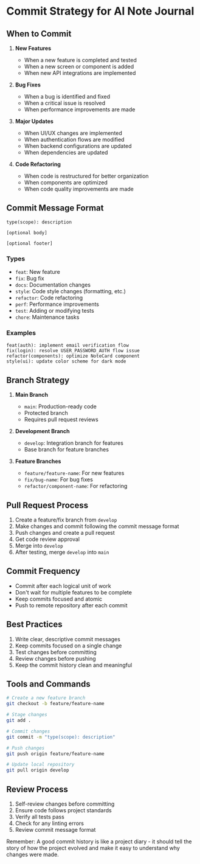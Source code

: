 # Commit Strategy for AI Note Journal

## When to Commit
1. **New Features**
   - When a new feature is completed and tested
   - When a new screen or component is added
   - When new API integrations are implemented

2. **Bug Fixes**
   - When a bug is identified and fixed
   - When a critical issue is resolved
   - When performance improvements are made

3. **Major Updates**
   - When UI/UX changes are implemented
   - When authentication flows are modified
   - When backend configurations are updated
   - When dependencies are updated

4. **Code Refactoring**
   - When code is restructured for better organization
   - When components are optimized
   - When code quality improvements are made

## Commit Message Format
```
type(scope): description

[optional body]

[optional footer]
```

### Types
- `feat`: New feature
- `fix`: Bug fix
- `docs`: Documentation changes
- `style`: Code style changes (formatting, etc.)
- `refactor`: Code refactoring
- `perf`: Performance improvements
- `test`: Adding or modifying tests
- `chore`: Maintenance tasks

### Examples
```
feat(auth): implement email verification flow
fix(login): resolve USER_PASSWORD_AUTH flow issue
refactor(components): optimize NoteCard component
style(ui): update color scheme for dark mode
```

## Branch Strategy
1. **Main Branch**
   - `main`: Production-ready code
   - Protected branch
   - Requires pull request reviews

2. **Development Branch**
   - `develop`: Integration branch for features
   - Base branch for feature branches

3. **Feature Branches**
   - `feature/feature-name`: For new features
   - `fix/bug-name`: For bug fixes
   - `refactor/component-name`: For refactoring

## Pull Request Process
1. Create a feature/fix branch from `develop`
2. Make changes and commit following the commit message format
3. Push changes and create a pull request
4. Get code review approval
5. Merge into `develop`
6. After testing, merge `develop` into `main`

## Commit Frequency
- Commit after each logical unit of work
- Don't wait for multiple features to be complete
- Keep commits focused and atomic
- Push to remote repository after each commit

## Best Practices
1. Write clear, descriptive commit messages
2. Keep commits focused on a single change
3. Test changes before committing
4. Review changes before pushing
5. Keep the commit history clean and meaningful

## Tools and Commands
```bash
# Create a new feature branch
git checkout -b feature/feature-name

# Stage changes
git add .

# Commit changes
git commit -m "type(scope): description"

# Push changes
git push origin feature/feature-name

# Update local repository
git pull origin develop
```

## Review Process
1. Self-review changes before committing
2. Ensure code follows project standards
3. Verify all tests pass
4. Check for any linting errors
5. Review commit message format

Remember: A good commit history is like a project diary - it should tell the story of how the project evolved and make it easy to understand why changes were made. 